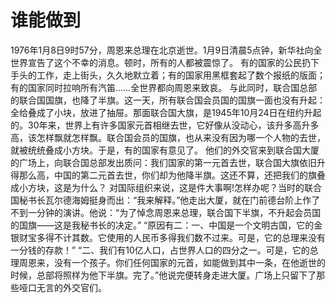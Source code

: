 # 谁能做到
1976年1月8日9时57分，周恩来总理在北京逝世。1月9日清晨5点钟，新华社向全世界宣告了这个不幸的消息。顿时，所有的人都被震惊了。 
有的国家的公民扔下手头的工作，走上街头，久久地默立着；有的国家用黑框套起了数个报纸的版面；有的国家同时拉响所有汽笛……全世界都向周恩来致哀。 
与此同时，联合国总部的联合国国旗，也降了半旗。这一天，所有联合国会员国的国旗一面也没有升起：全给叠成了小块，放进了抽屉。那面联合国大旗，是1945年10月24日在纽约升起的。30年来，世界上有许多国家元首相继去世，它好像从没动心，该升多高升多高，该怎样飘就怎样飘。联合国会员的国旗，也从来没有因为哪一个人物的去世，就被统统叠成小方块。于是，有的国家有意见了。 
他们的外交官来到联合国大厦的广场上，向联合国总部发出质问：我们国家的第一元首去世，联合国大旗依旧升得那么高，中国的第二元首去世，你们却为他降半旗。这还不算，还把我们的旗叠成小方块，这是为什么？ 
对国际组织来说，这是件大事啊!怎样办呢？当时的联合国秘书长瓦尔德海姆挺身而出：“我来解释。”他走出大厦，就在门前德台阶上作了不到一分钟的演讲。他说：“为了悼念周恩来总理，联合国下半旗，不升起会员国的国旗——这是我秘书长的决定。” 
“原因有二：一、中国是一个文明古国，它的金银财宝多得不计其数。它使用的人民币多得我们数不过来。可是，它的总理来没有一分钱的存款！” 
“二、我们有10亿人口，占世界人口的四分之一。可是，它的总理周恩来，没有一个孩子。你们任何国家的元首，如能做到其中一条，在他逝世的时候，总部将照样为他下半旗。完了。”他说完便转身走进大厦。广场上只留下了那些哑口无言的外交官们。
  